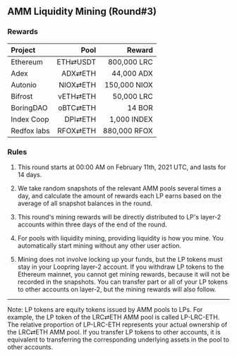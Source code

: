 ## AMM Liquidity Mining (Round#3)


### Rewards


| **Project** | **Pool** | **Reward** |
| :--- | ---: | ---: |
Ethereum | ETH⇄USDT | 800,000 LRC |
Adex | ADX⇄ETH |  44,000 ADX |
Autonio | NIOX⇄ETH |  150,000 NIOX |
Bifrost | vETH⇄ETH | 50,000 LRC |
BoringDAO | oBTC⇄ETH | 14 BOR |
Index Coop | DPI⇄ETH  | 1,000 INDEX |
Redfox labs | RFOX⇄ETH | 880,000 RFOX |


### Rules

1) This round starts at 00:00 AM on February 11th, 2021 UTC, and lasts for 14 days.

2) We take random snapshots of the relevant AMM pools several times a day, and calculate the amount of rewards each LP earns based on the average of all snapshot balances in the round.

3) This round's mining rewards will be directly distributed to LP's layer-2 accounts within three days of the end of the round.

4) For pools with liquidity mining, providing liquidity is how you mine. You automatically start mining without any other user action.

5) Mining does not involve locking up your funds, but the LP tokens must stay in your Loopring layer-2 account. If you withdraw LP tokens to the Ethereum mainnet, you cannot get mining rewards, because it will not be recorded in the snapshots. You can transfer part or all of your LP tokens to other accounts on layer-2, but the mining rewards will also follow.


---

Note: LP tokens are equity tokens issued by AMM pools to LPs. For example, the LP token of the LRC⇄ETH AMM pool is called LP-LRC-ETH. The relative proportion of LP-LRC-ETH represents your actual ownership of the LRC⇄ETH AMM pool. If you transfer LP tokens to other accounts, it is equivalent to transferring the corresponding underlying assets in the pool to other accounts.
